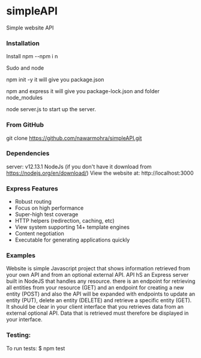 # simpleAPI
Simple website API 

###  Installation
Install npm --npm i n 

Sudo and node

npm init -y
it will give you package.json

npm and express
it will give you package-lock.json and folder node_modules

node server.js
to start up the server.

### From GitHub
git clone https://github.com/nawarmohra/simpleAPI.git


### Dependencies
server: v12.13.1
NodeJs (if you don't have it download from  https://nodejs.org/en/download/)
View the website at: http://localhost:3000


### Express Features
- Robust routing
- Focus on high performance
- Super-high test coverage
- HTTP helpers (redirection, caching, etc)
- View system supporting 14+ template engines
- Content negotiation
- Executable for generating applications quickly

### Examples
Website is simple Javascript project that shows information retrieved from your own API and from an optional external API. API hS an Express server built in NodeJS that handles any resource.  there is an endpoint for retrieving all entities from your resource (GET) and an endpoint for creating a new entity (POST) and also the API will be expanded with endpoints to update an entity (PUT), delete an entity (DELETE) and retrieve a specific entity (GET). It should be clear in your client interface that you retrieves data from an external optional API. Data that is retrieved must therefore be displayed in your interface.


### Testing:
To run tests:
$ npm test
